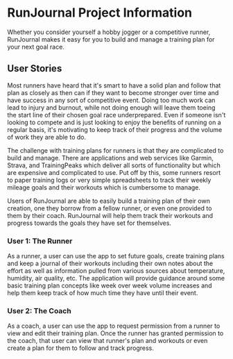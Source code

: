 # RunJournal Project Information

Whether you consider yourself a hobby jogger or a competitive runner, RunJournal makes it easy for you to build and manage a training plan for your next goal race.

## User Stories

Most runners have heard that it's smart to have a solid plan and follow that plan as closely as then can if they want to become stronger over time and have success in any sort of competitive event. Doing too much work can lead to injury and burnout, while not doing enough will leave them toeing the start line of their chosen goal race underprepared. Even if someone isn't looking to compete and is just looking to enjoy the benefits of running on a regular basis, it's motivating to keep track of their progress and the volume of work they are able to do.

The challenge with training plans for runners is that they are complicated to build and manage. There are applications and web services like Garmin, Strava, and TrainingPeaks which deliver all sorts of functionality but which are expensive and complicated to use. Put off by this, some runners resort to paper training logs or very simple spreadsheets to track their weekly mileage goals and their workouts which is cumbersome to manage.

Users of RunJournal are able to easily build a training plan of their own creation, one they borrow from a fellow runner, or even one provided to them by their coach. RunJournal will help them track their workouts and progress towards the goals they have set for themselves. 

### User 1: The Runner

As a runner, a user can use the app to set future goals, create training plans and keep a journal of their workouts including their own notes about the effort as well as information pulled from various sources about temperature, humidity, air quality, etc. The application will provide guidance around some basic training plan concepts like week over week volume increases and help them keep track of how much time they have until their event.

### User 2: The Coach

As a coach, a user can use the app to request permission from a runner to view and edit their training plan. Once the runner has granted permission to the coach, that user can view that runner's plan and workouts or even create a plan for them to follow and track progress.

